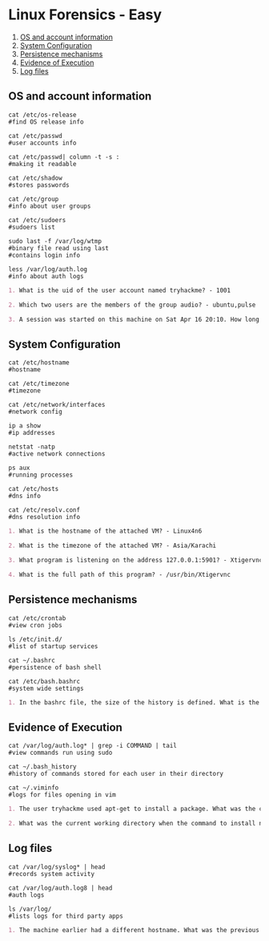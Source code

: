 # Linux Forensics - Easy

1. [OS and account information](#os-and-account-information)
2. [System Configuration](#system-configuration)
3. [Persistence mechanisms](#persistence-mechanisms)
4. [Evidence of Execution](#evidence-of-execution)
5. [Log files](#log-files)

## OS and account information

```shell
cat /etc/os-release
#find OS release info

cat /etc/passwd
#user accounts info

cat /etc/passwd| column -t -s :
#making it readable

cat /etc/shadow
#stores passwords

cat /etc/group
#info about user groups

cat /etc/sudoers
#sudoers list

sudo last -f /var/log/wtmp
#binary file read using last
#contains login info

less /var/log/auth.log
#info about auth logs
```

```markdown
1. What is the uid of the user account named tryhackme? - 1001

2. Which two users are the members of the group audio? - ubuntu,pulse

3. A session was started on this machine on Sat Apr 16 20:10. How long did this session last? - 01:32
```

## System Configuration

```shell
cat /etc/hostname
#hostname

cat /etc/timezone
#timezone

cat /etc/network/interfaces
#network config

ip a show
#ip addresses

netstat -natp
#active network connections

ps aux
#running processes

cat /etc/hosts
#dns info

cat /etc/resolv.conf
#dns resolution info
```

```markdown
1. What is the hostname of the attached VM? - Linux4n6

2. What is the timezone of the attached VM? - Asia/Karachi

3. What program is listening on the address 127.0.0.1:5901? - Xtigervnc

4. What is the full path of this program? - /usr/bin/Xtigervnc
```

## Persistence mechanisms

```shell
cat /etc/crontab
#view cron jobs

ls /etc/init.d/
#list of startup services

cat ~/.bashrc
#persistence of bash shell

cat /etc/bash.bashrc
#system wide settings
```

```markdown
1. In the bashrc file, the size of the history is defined. What is the size of the history file that is set for the user Ubuntu in the attached machine? - 2000
```

## Evidence of Execution

```shell
cat /var/log/auth.log* | grep -i COMMAND | tail
#view commands run using sudo

cat ~/.bash_history
#history of commands stored for each user in their directory

cat ~/.viminfo
#logs for files opening in vim
```

```markdown
1. The user tryhackme used apt-get to install a package. What was the command that was issued? - sudo apt-get install apache2

2. What was the current working directory when the command to install net-tools was issued? - /home/ubuntu
```

## Log files

```shell
cat /var/log/syslog* | head
#records system activity

cat /var/log/auth.log8 | head
#auth logs

ls /var/log/
#lists logs for third party apps
```

```markdown
1. The machine earlier had a different hostname. What was the previous hostname of the machine? - tryhackme
```

